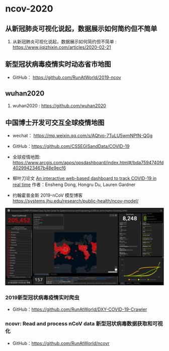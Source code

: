 # ncov-2020

## 从新冠肺炎可视化说起，数据展示如何简约但不简单

1. 从新冠肺炎可视化说起，数据展示如何简约但不简单 : https://www.jiqizhixin.com/articles/2020-02-21

## 新型冠状病毒疫情实时动态省市地图

- GitHub： https://github.com/RunAtWorld/2019-ncov

## wuhan2020

1. wuhan2020 : https://github.com/wuhan2020
   
##  中国博士开发可交互全球疫情地图

- wechat： https://mp.weixin.qq.com/s/AQtvo-7TuLU5wmNPfN-QGg
- GitHub：https://github.com/CSSEGISandData/COVID-19

- 全球疫情地图: https://www.arcgis.com/apps/opsdashboard/index.html#/bda7594740fd40299423467b48e9ecf6

- 柳叶刀论文
  [An interactive web-based dashboard to track COVID-19 in real time](https://www.thelancet.com/journals/laninf/article/PIIS1473-3099(20)30120-1/fulltext)
  作者：Ensheng Dong, Hongru Du, Lauren Gardner

- 约翰霍普金斯 2019-nCoV 模型博客
  https://systems.jhu.edu/research/public-health/ncov-model/

![](./CSSEGISandData/a1a0536c6bd45138a66946085074c71.png)


### 2019新型冠状病毒疫情实时爬虫

- GitHub：https://github.com/RunAtWorld/DXY-COVID-19-Crawler

### ncovr: Read and process nCoV data 新型冠状病毒数据获取和可视化

- GitHub：https://github.com/RunAtWorld/ncovr